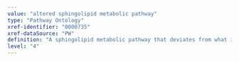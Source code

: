 ```yaml
---
value: "altered sphingolipid metabolic pathway"
type: "Pathway Ontology"
xref-identifier: "0000735"
xref-dataSource: "PW"
definition: "A sphingolipid metabolic pathway that deviates from what its normal course should be. Altered sphingolipid metabolism has been associated with several lysosomal storage diseases and most appear to be fatal."
level: "4"
---
```

